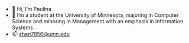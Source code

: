 - 👋 Hi, I’m Paulina
- 🌱 I’m a student at the University of Minnesota, majoring in Computer Science and minoring in Management with an emphasis in Information Systems
- 📫 zhan7856@umn.edu

<!---
zhan7866/zhan7866 is a ✨ special ✨ repository because its `README.md` (this file) appears on your GitHub profile.
You can click the Preview link to take a look at your changes.
--->
